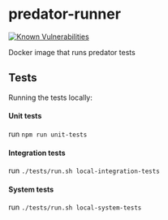 # predator-runner 

[![Known Vulnerabilities](https://snyk.io/test/github/zooz/predator-runner/badge.svg)](https://snyk.io/test/github/zooz/predator-runner)

Docker image that runs predator tests 

## Tests 
Running the tests locally:

#### Unit tests
run `npm run unit-tests`

#### Integration tests
run `./tests/run.sh local-integration-tests`

#### System tests
run `./tests/run.sh local-system-tests`
